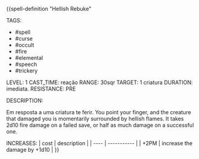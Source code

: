 {{spell-definition "Hellish Rebuke"

TAGS:
- #spell
- #curse
- #occult
- #fire
- #elemental
- #speech
- #trickery

LEVEL: 1
CAST_TIME: reação
RANGE: 30sqr
TARGET: 1 criatura
DURATION: imediata.
RESISTANCE: PRE

DESCRIPTION:
  
Em resposta a uma criatura te ferir. You point your finger, and the creature that damaged you is momentarily surrounded by hellish flames. It takes 2d10 fire damage on a failed save, or half as much damage on a successful one.

INCREASES:
| cost | description |
| ---- | ----------- |
| +2PM | increase the damage by +1d10 |
}}
